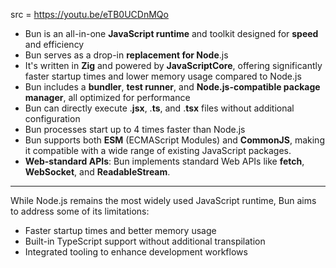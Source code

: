 src = https://youtu.be/eTB0UCDnMQo

- Bun is an all-in-one **JavaScript runtime** and toolkit designed for **speed** and efficiency
- Bun serves as a drop-in **replacement for Node**.js
- It's written in **Zig** and powered by **JavaScriptCore**, offering significantly faster startup times and lower memory usage compared to Node.js
- Bun includes a **bundler**, **test runner**, and **Node.js-compatible package manager**, all optimized for performance
- Bun can directly execute .**jsx**, .**ts**, and .**tsx** files without additional configuration
- Bun processes start up to 4 times faster than Node.js
- Bun supports both **ESM** (ECMAScript Modules) and **CommonJS**, making it compatible with a wide range of existing JavaScript packages.
- **Web-standard APIs**: Bun implements standard Web APIs like **fetch**, **WebSocket**, and **ReadableStream**.

---

While Node.js remains the most widely used JavaScript runtime, Bun aims to address some of its limitations:
- Faster startup times and better memory usage
- Built-in TypeScript support without additional transpilation
- Integrated tooling to enhance development workflows

